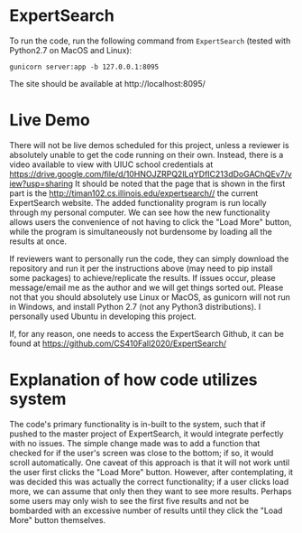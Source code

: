 # ExpertSearch

To run the code, run the following command from `ExpertSearch` (tested with Python2.7 on MacOS and Linux):

`gunicorn server:app -b 127.0.0.1:8095` 

The site should be available at http://localhost:8095/

# Live Demo

There will not be live demos scheduled for this project, unless a reviewer is absolutely unable to get the code running on their own. Instead, there is a video available to view with UIUC school credentials at https://drive.google.com/file/d/10HNOJZRPQ2lLqYDfIC213dDoGAChQEv7/view?usp=sharing 
It should be noted that the page that is shown in the first part is the http://timan102.cs.illinois.edu/expertsearch// the current ExpertSearch website. The added functionality program is run locally through my personal computer. We can see how the new functionality allows users the convenience of not having to click the "Load More" button, while the program is simultaneously not burdensome by loading all the results at once.

If reviewers want to personally run the code, they can simply download the repository and run it per the instructions above (may need to pip install some packages) to achieve/replicate the results. If issues occur, please message/email me as the author and we will get things sorted out. Please not that you should absolutely use Linux or MacOS, as gunicorn will not run in Windows, and install Python 2.7 (not any Python3 distributions). I personally used Ubuntu in developing this project.

If, for any reason, one needs to access the ExpertSearch Github, it can be found at https://github.com/CS410Fall2020/ExpertSearch/ 

# Explanation of how code utilizes system

The code's primary functionality is in-built to the system, such that if pushed to the master project of ExpertSearch, it would integrate perfectly with no issues. The simple change made was to add a function that checked for if the user's screen was close to the bottom; if so, it would scroll automatically. One caveat of this approach is that it will not work until the user first clicks the "Load More" button. However, after contemplating, it was decided this was actually the correct functionality; if a user clicks load more, we can assume that only then they want to see more results. Perhaps some users may only wish to see the first five results and not be bombarded with an excessive number of results until they click the "Load More" button themselves.